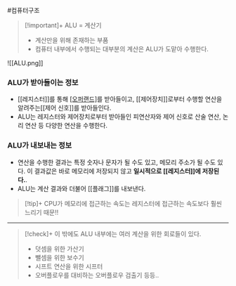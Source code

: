 #컴퓨터구조 

> [!important]+ ALU = 계산기
> + 계산만을 위해 존재하는 부품
> + 컴퓨터 내부에서 수행되는 대부분의 계산은 ALU가 도맡아 수행한다.

![[ALU.png]]

### ALU가 받아들이는 정보

+ [[레지스터]]를 통해 [[오퍼랜드]](피연산자)를 받아들이고, [[제어장치]]로부터 수행할 연산을 알려주는[[제어 신호]]를 받아들인다.
+ ALU는 레지스터와 제어장치로부터 받아들인 피연산자와 제어 신호로 산술 연산, 논리 연산 등 다양한 연산을 수행한다.

### ALU가 내보내는 정보
+ 연산을 수행한 결과는 특정 숫자나 문자가 될 수도 있고, 메모리 주소가 될 수도 있다. 이 결과값은 바로 메모리에 저장되지 않고 **일시적으로 [[레지스터]]에 저장된다.**.
+ ALU는 계산 결과와 더불어 [[플래그]]를 내보낸다.

> [!tip]+ 
> CPU가 메모리에 접근하는 속도는 레지스터에 접근하는 속도보다 훨씬 느리기 때문!!

---

> [!check]+ 
> 이 밖에도 ALU 내부에는 여러 계산을 위한 회로들이 있다.
> + 덧셈을 위한 가산기
> + 뺄셈을 위한 보수기
> + 시프트 연산을 위한 시프터
> + 오버플로우를 대비하는 오버플로우 검출기
> 등등..